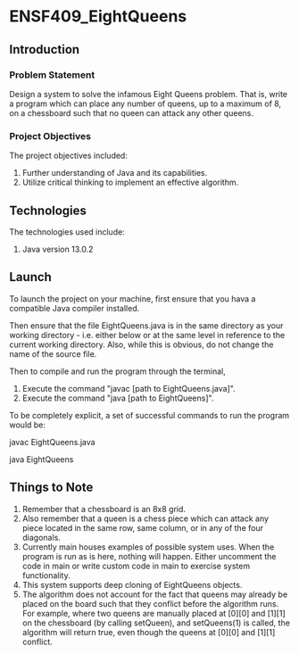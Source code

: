 # ENSF409_EightQueens

## Introduction

### Problem Statement

Design a system to solve the infamous Eight Queens problem. That is, write a program which can place any number of queens, up to a maximum of 8, on a chessboard such that no queen can attack any other queens.

### Project Objectives

The project objectives included:

1. Further understanding of Java and its capabilities.
2. Utilize critical thinking to implement an effective algorithm.

## Technologies

The technologies used include:

1. Java version 13.0.2

## Launch

To launch the project on your machine, first ensure that you hava a compatible Java compiler installed. 

Then ensure that the file EightQueens.java is in the same directory as your working directory - i.e. either below or at the same level in reference to the current working directory. Also, while this is obvious, do not change the name of the source file.

Then to compile and run the program through the terminal,

1. Execute the command "javac [path to EightQueens.java]".
3. Execute the command "java [path to EightQueens]".

To be completely explicit, a set of successful commands to run the program would be:

javac EightQueens.java

java EightQueens

## Things to Note

1. Remember that a chessboard is an 8x8 grid.
2. Also remember that a queen is a chess piece which can attack any piece located in the same row, same column, or in any of the four diagonals.
3. Currently main houses examples of possible system uses. When the program is run as is here, nothing will happen. Either uncomment the code in main or write custom code in main to exercise system functionality.
4. This system supports deep cloning of EightQueens objects.
5. The algorithm does not account for the fact that queens may already be placed on the board such that they conflict before the algorithm runs. For example, where two queens are manually placed at [0][0] and [1][1] on the chessboard (by calling setQueen), and setQueens(1) is called, the algorithm will return true, even though the queens at [0][0] and [1][1] conflict. 
